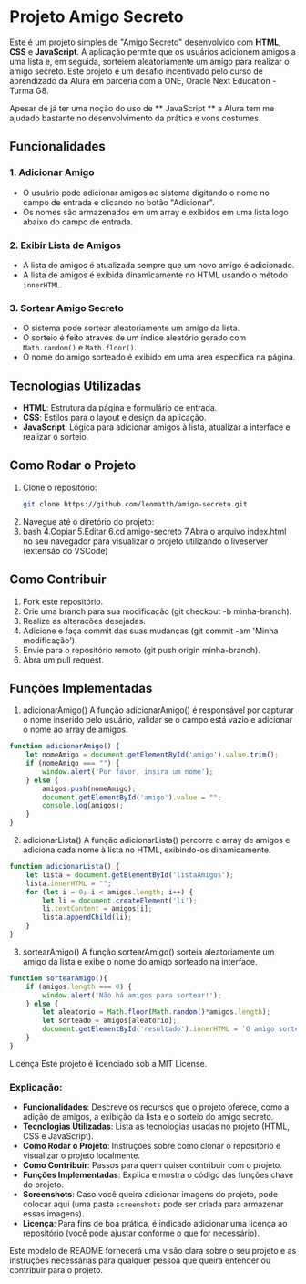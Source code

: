 # Projeto Amigo Secreto

Este é um projeto simples de "Amigo Secreto" desenvolvido com **HTML**, **CSS** e **JavaScript**. A aplicação permite que os usuários adicionem amigos a uma lista e, em seguida, sorteiem aleatoriamente um amigo para realizar o amigo secreto. Este projeto é um desafio incentivado pelo curso de aprendizado da Alura em parceria com a ONE, Oracle Next Education - Turma G8.

Apesar de já ter uma noção do uso de ** JavaScript ** a Alura tem me ajudado bastante no desenvolvimento da prática e vons costumes. 

## Funcionalidades

### 1. **Adicionar Amigo**
- O usuário pode adicionar amigos ao sistema digitando o nome no campo de entrada e clicando no botão "Adicionar".
- Os nomes são armazenados em um array e exibidos em uma lista logo abaixo do campo de entrada.

### 2. **Exibir Lista de Amigos**
- A lista de amigos é atualizada sempre que um novo amigo é adicionado.
- A lista de amigos é exibida dinamicamente no HTML usando o método `innerHTML`.

### 3. **Sortear Amigo Secreto**
- O sistema pode sortear aleatoriamente um amigo da lista.
- O sorteio é feito através de um índice aleatório gerado com `Math.random()` e `Math.floor()`.
- O nome do amigo sorteado é exibido em uma área específica na página.

## Tecnologias Utilizadas

- **HTML**: Estrutura da página e formulário de entrada.
- **CSS**: Estilos para o layout e design da aplicação.
- **JavaScript**: Lógica para adicionar amigos à lista, atualizar a interface e realizar o sorteio.

## Como Rodar o Projeto

1. Clone o repositório:
   ```bash
   git clone https://github.com/leomatth/amigo-secreto.git
2. Navegue até o diretório do projeto:
3. bash
4.Copiar
5.Editar
6.cd amigo-secreto
7.Abra o arquivo index.html no seu navegador para visualizar o projeto utilizando o liveserver (extensão do VSCode)

## Como Contribuir
1. Fork este repositório.
2. Crie uma branch para sua modificação (git checkout -b minha-branch).
3. Realize as alterações desejadas.
4. Adicione e faça commit das suas mudanças (git commit -am 'Minha modificação').
5. Envie para o repositório remoto (git push origin minha-branch).
6. Abra um pull request.

## Funções Implementadas

1. adicionarAmigo()
A função adicionarAmigo() é responsável por capturar o nome inserido pelo usuário, validar se o campo está vazio e adicionar o nome ao array de amigos.
```javascript
function adicionarAmigo() {
    let nomeAmigo = document.getElementById('amigo').value.trim();
    if (nomeAmigo === "") {
        window.alert('Por favor, insira um nome');
    } else {
        amigos.push(nomeAmigo);
        document.getElementById('amigo').value = "";
        console.log(amigos);
    }
}
```

2. adicionarLista()
A função adicionarLista() percorre o array de amigos e adiciona cada nome à lista no HTML, exibindo-os dinamicamente.

```javascript
function adicionarLista() {
    let lista = document.getElementById('listaAmigos');
    lista.innerHTML = "";
    for (let i = 0; i < amigos.length; i++) {
        let li = document.createElement('li');
        li.textContent = amigos[i];
        lista.appendChild(li);
    }
}
```


3. sortearAmigo()
A função sortearAmigo() sorteia aleatoriamente um amigo da lista e exibe o nome do amigo sorteado na interface.
```javascript
function sortearAmigo(){
    if (amigos.length === 0) {
        window.alert('Não há amigos para sortear!');
    } else {
        let aleatorio = Math.floor(Math.random()*amigos.length);
        let sorteado = amigos[aleatorio];
        document.getElementById('resultado').innerHTML = `O amigo sorteado é: ${sorteado}`;
    }
}
```

Licença
Este projeto é licenciado sob a MIT License.

### Explicação:
- **Funcionalidades**: Descreve os recursos que o projeto oferece, como a adição de amigos, a exibição da lista e o sorteio do amigo secreto.
- **Tecnologias Utilizadas**: Lista as tecnologias usadas no projeto (HTML, CSS e JavaScript).
- **Como Rodar o Projeto**: Instruções sobre como clonar o repositório e visualizar o projeto localmente.
- **Como Contribuir**: Passos para quem quiser contribuir com o projeto.
- **Funções Implementadas**: Explica e mostra o código das funções chave do projeto.
- **Screenshots**: Caso você queira adicionar imagens do projeto, pode colocar aqui (uma pasta `screenshots` pode ser criada para armazenar essas imagens).
- **Licença**: Para fins de boa prática, é indicado adicionar uma licença ao repositório (você pode ajustar conforme o que for necessário).

Este modelo de README fornecerá uma visão clara sobre o seu projeto e as instruções necessárias para qualquer pessoa que queira entender ou contribuir para o projeto.

